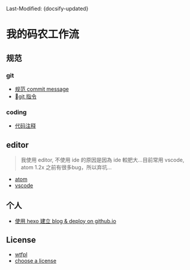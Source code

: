 Last-Modified: {docsify-updated}

# 我的码农工作流

## 规范

### git

- [规范 commit message](/workflow/git/commit.md)
- [git 指令](/workflow/git/README.md)

### coding

- [代码注释](/workflow/code.comment.md)

## editor

> 我使用 editor, 不使用 ide 的原因是因為 ide 較肥大…目前常用 vscode, atom 1.2x 之前有很多bug，所以弃坑…

- [atom](/workflow/editor/atom.md)
- [vscode](/workflow/editor/vscode.md)

## 个人

- [使用 hexo 建立 blog & deploy on github.io](/workflow/hexo-github.io.md)

## License

- [wtfpl](http://www.wtfpl.net/)
- [choose a license](https://choosealicense.com/)